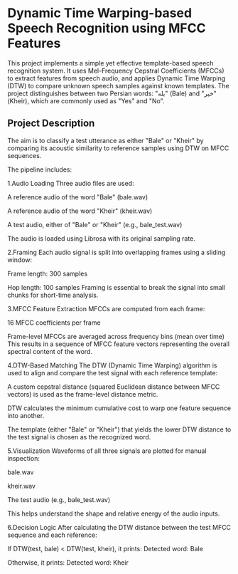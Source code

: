 
#  Dynamic Time Warping-based Speech Recognition using MFCC Features
This project implements a simple yet effective template-based speech recognition system. It uses Mel-Frequency Cepstral Coefficients (MFCCs) to extract features from speech audio, and applies Dynamic Time Warping (DTW) to compare unknown speech samples against known templates. The project distinguishes between two Persian words: "بله" (Bale) and "خیر" (Kheir), which are commonly used as "Yes" and "No".

## Project Description
The aim is to classify a test utterance as either "Bale" or "Kheir" by comparing its acoustic similarity to reference samples using DTW on MFCC sequences.

The pipeline includes:

1.Audio Loading
   Three audio files are used:

   A reference audio of the word "Bale" (bale.wav)

   A reference audio of the word "Kheir" (kheir.wav)

   A test audio, either of "Bale" or "Kheir" (e.g., bale_test.wav)

   The audio is loaded using Librosa with its original sampling rate.

2.Framing
  Each audio signal is split into overlapping frames using a sliding window:

  Frame length: 300 samples

  Hop length: 100 samples
  Framing is essential to break the signal into small chunks for short-time analysis.

3.MFCC Feature Extraction
  MFCCs are computed from each frame:

  16 MFCC coefficients per frame

  Frame-level MFCCs are averaged across frequency bins (mean over time)
  This results in a sequence of MFCC feature vectors representing the overall spectral content of the word.

4.DTW-Based Matching
  The DTW (Dynamic Time Warping) algorithm is used to align and compare the test signal with each reference template:

  A custom cepstral distance (squared Euclidean distance between MFCC vectors) is used as the frame-level distance metric.

  DTW calculates the minimum cumulative cost to warp one feature sequence into another.

  The template (either "Bale" or "Kheir") that yields the lower DTW distance to the test signal is chosen as the recognized word.

5.Visualization
  Waveforms of all three signals are plotted for manual inspection:

  bale.wav

  kheir.wav

  The test audio (e.g., bale_test.wav)

  This helps understand the shape and relative energy of the audio inputs.

6.Decision Logic
  After calculating the DTW distance between the test MFCC sequence and each reference:

If DTW(test, bale) < DTW(test, kheir), it prints: Detected word: Bale

Otherwise, it prints: Detected word: Kheir
